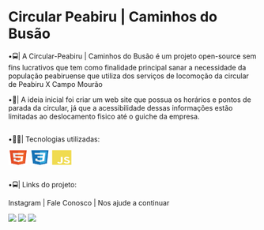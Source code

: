 <h1>Circular Peabiru | Caminhos do Busão</h1>
<p>•🚍| A Circular-Peabiru | Caminhos do Busão é um projeto open-source sem fins lucrativos que tem como finalidade principal sanar a necessidade da população peabiruense que utiliza dos serviços de locomoção da circular de Peabiru X Campo Mourão</p>
<p>•📲| A ideia inicial foi criar um web site que possua os horários e pontos de parada da circular, já que a acessibilidade dessas informações estão limitadas ao deslocamento fisico até o guiche da empresa.</p>

##

<p>•👨‍💻| Tecnologias utilizadas: </p>

<div style="display: inline_block">
  
  <img align="center" alt="Rafa-HTML" height="30" width="40" src="https://raw.githubusercontent.com/devicons/devicon/master/icons/html5/html5-original.svg">
  
  <img align="center" alt="CSS" height="30" width="40" src="https://raw.githubusercontent.com/devicons/devicon/master/icons/css3/css3-original.svg">
  
  <img align="center" alt="Js" height="30" width="40" src="https://raw.githubusercontent.com/devicons/devicon/master/icons/javascript/javascript-plain.svg">
  
</div>

##

<p>•🚍| Links do projeto: </p>
<p>Instagram | Fale Conosco | Nos ajude a continuar</p>

<div> 
  <a href="https://instagram.com/circularpeabiru" target="_blank"><img src="https://img.shields.io/badge/-Instagram-%23E4405F?style=for-the-badge&logo=instagram&logoColor=white" target="_blank"></a>
  <a href="https://api.whatsapp.com/send?phone=5544997731206" target="_blank"><img src="https://img.shields.io/badge/WhatsApp-25D366?style=for-the-badge&logo=whatsapp&logoColor=white" target="_blank"></a>
  <a href="https://bit.ly/circular-peabiru" target="_blank"><img src="https://img.shields.io/badge/PayPal-00457C?style=for-the-badge&logo=paypal&logoColor=white"></a>
</div>
